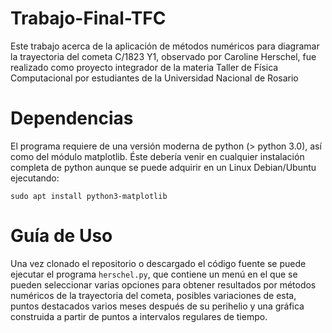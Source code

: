 # Trabajo-Final-TFC
Este trabajo acerca de la aplicación de métodos numéricos para diagramar la trayectoria del cometa C/1823 Y1, observado por Caroline Herschel, fue realizado como proyecto integrador de la materia Taller de Física Computacional por estudiantes de la Universidad Nacional de Rosario

# Dependencias
El programa requiere de una versión moderna de python (> python 3.0), así como del módulo matplotlib.
Éste debería venir en cualquier instalación completa de python aunque se puede adquirir en un Linux Debian/Ubuntu ejecutando:
```
sudo apt install python3-matplotlib
```
# Guía de Uso
Una vez clonado el repositorio o descargado el código fuente se puede ejecutar el programa `herschel.py`, que contiene un menú en el que se pueden seleccionar varias opciones para obtener resultados por métodos numéricos de la trayectoria del cometa, posibles variaciones de esta, puntos destacados varios meses después de su perihelio y una gráfica construida a partir de puntos a intervalos regulares de tiempo. 

